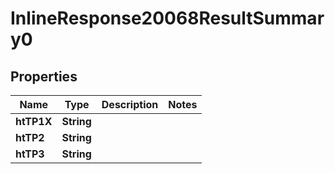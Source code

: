 # InlineResponse20068ResultSummary0

## Properties
Name | Type | Description | Notes
------------ | ------------- | ------------- | -------------
**htTP1X** | **String** |  | 
**htTP2** | **String** |  | 
**htTP3** | **String** |  | 
